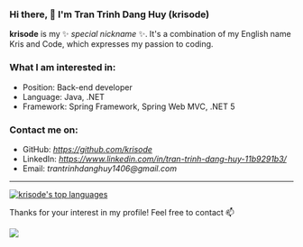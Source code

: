 ### Hi there, 👋 I'm Tran Trinh Dang Huy (krisode)
**krisode** is my ✨ _special nickname_ ✨. It's a combination of my English name Kris and Code, which expresses my passion to coding. 

### What I am interested in:
  * Position: Back-end developer
  * Language: Java, .NET
  * Framework: Spring Framework, Spring Web MVC, .NET 5

### Contact me on: 
  * GitHub: _https://github.com/krisode_
  * LinkedIn: _https://www.linkedin.com/in/tran-trinh-dang-huy-11b9291b3/_
  * Email: _trantrinhdanghuy1406@gmail.com_

------------------
<p>
  <a href="https://github.com/krisode" target="_blank">
   <img src="https://github-readme-stats.vercel.app/api?username=krisode&show_icons=true&theme=tokyonight" alt="krisode's top languages" />
  </a>
</p>


Thanks for your interest in my profile! Feel free to contact 📫
 
![](https://komarev.com/ghpvc/?username=krisode&color=blue&style=plastic)






<!--
**krisode/krisode** is a ✨ _special_ ✨ repository because its `README.md` (this file) appears on your GitHub profile.

Here are some ideas to get you started:

- 🔭 I’m currently working on ...
- 🌱 I’m currently learning ...
- 👯 I’m looking to collaborate on ...
- 🤔 I’m looking for help with ...
- 💬 Ask me about ...
- 📫 How to reach me: ...�
- 😄 Pronouns: ...
- ⚡ Fun fact: ...
-->
